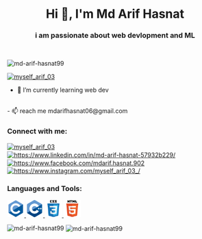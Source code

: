 <h1 align="center">Hi 👋, I'm Md Arif Hasnat</h1>
<h3 align="center">i am passionate about web devlopment and ML</h3>
<img width="460" src="https://user-images.githubusercontent.com/115187902/230700872-d5f44b85-56c7-4e27-80a4-6e2db901e60c.gif" alt="">
<p align="left"> <img src="https://komarev.com/ghpvc/?username=md-arif-hasnat99&label=Profile%20views&color=0e75b6&style=flat" alt="md-arif-hasnat99" /> </p>

<p align="left"> <a href="https://twitter.com/myself_arif_03" target="blank"><img src="https://img.shields.io/twitter/follow/myself_arif_03?logo=twitter&style=for-the-badge" alt="myself_arif_03" /></a> </p>

- 🌱 I’m currently learning  web dev
<br>
- 📫  reach me mdarifhasnat06@gmail.com

<h3 align="left">Connect with me:</h3>
<p align="left">
<a href="https://twitter.com/myself_arif_03" target="blank"><img align="center" src="https://raw.githubusercontent.com/rahuldkjain/github-profile-readme-generator/master/src/images/icons/Social/twitter.svg" alt="myself_arif_03" height="30" width="40" /></a>
<a href="https://linkedin.com/in/https://www.linkedin.com/in/md-arif-hasnat-57932b229/" target="blank"><img align="center" src="https://raw.githubusercontent.com/rahuldkjain/github-profile-readme-generator/master/src/images/icons/Social/linked-in-alt.svg" alt="https://www.linkedin.com/in/md-arif-hasnat-57932b229/" height="30" width="40" /></a>
<a href="https://fb.com/https://www.facebook.com/mdarif.hasnat.902" target="blank"><img align="center" src="https://raw.githubusercontent.com/rahuldkjain/github-profile-readme-generator/master/src/images/icons/Social/facebook.svg" alt="https://www.facebook.com/mdarif.hasnat.902" height="30" width="40" /></a>
<a href="https://instagram.com/https://www.instagram.com/myself_arif_03_/" target="blank"><img align="center" src="https://raw.githubusercontent.com/rahuldkjain/github-profile-readme-generator/master/src/images/icons/Social/instagram.svg" alt="https://www.instagram.com/myself_arif_03_/" height="30" width="40" /></a>
</p>

<h3 align="left">Languages and Tools:</h3>
<p align="left"> <a href="https://www.cprogramming.com/" target="_blank" rel="noreferrer"> <img src="https://raw.githubusercontent.com/devicons/devicon/master/icons/c/c-original.svg" alt="c" width="40" height="40"/> </a> <a href="https://www.w3schools.com/cpp/" target="_blank" rel="noreferrer"> <img src="https://raw.githubusercontent.com/devicons/devicon/master/icons/cplusplus/cplusplus-original.svg" alt="cplusplus" width="40" height="40"/> </a> <a href="https://www.w3schools.com/css/" target="_blank" rel="noreferrer"> <img src="https://raw.githubusercontent.com/devicons/devicon/master/icons/css3/css3-original-wordmark.svg" alt="css3" width="40" height="40"/> </a> <a href="https://www.w3.org/html/" target="_blank" rel="noreferrer"> <img src="https://raw.githubusercontent.com/devicons/devicon/master/icons/html5/html5-original-wordmark.svg" alt="html5" width="40" height="40"/> </a> </p>

<p><img align="left" src="https://github-readme-stats.vercel.app/api/top-langs?username=md-arif-hasnat99&show_icons=true&locale=en&layout=compact" alt="md-arif-hasnat99" /></p>

<p>&nbsp;<img align="center" src="https://github-readme-stats.vercel.app/api?username=md-arif-hasnat99&show_icons=true&locale=en" alt="md-arif-hasnat99" /></p>
